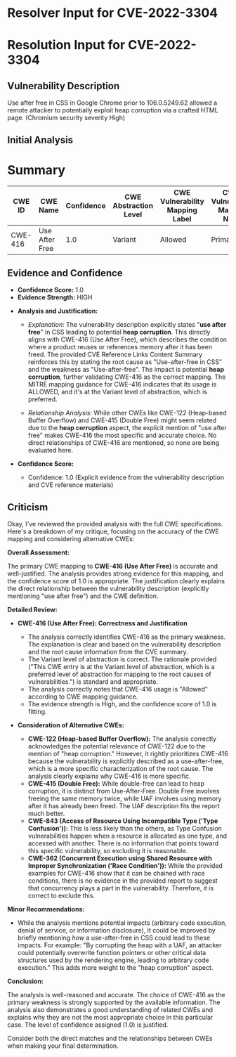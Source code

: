 # Resolver Input for CVE-2022-3304

# Resolution Input for CVE-2022-3304

## Vulnerability Description
Use after free in CSS in Google Chrome prior to 106.0.5249.62 allowed a remote attacker to potentially exploit heap corruption via a crafted HTML page. (Chromium security severity High)

## Initial Analysis
# Summary
| CWE ID | CWE Name | Confidence | CWE Abstraction Level | CWE Vulnerability Mapping Label | CWE-Vulnerability Mapping Notes |
|---|---|---|---|---|---|
| CWE-416 | Use After Free | 1.0 | Variant | Allowed | Primary CWE |

## Evidence and Confidence

*   **Confidence Score:** 1.0
*   **Evidence Strength:** HIGH

- **Analysis and Justification:**  
  - *Explanation:* The vulnerability description explicitly states "**use after free**" in CSS leading to potential **heap corruption**. This directly aligns with CWE-416 (Use After Free), which describes the condition where a product reuses or references memory after it has been freed. The provided CVE Reference Links Content Summary reinforces this by stating the root cause as "Use-after-free in CSS" and the weakness as "Use-after-free". The impact is potential **heap corruption**, further validating CWE-416 as the correct mapping. The MITRE mapping guidance for CWE-416 indicates that its usage is ALLOWED, and it's at the Variant level of abstraction, which is preferred.

  - *Relationship Analysis:* While other CWEs like CWE-122 (Heap-based Buffer Overflow) and CWE-415 (Double Free) might seem related due to the **heap corruption** aspect, the explicit mention of "use after free" makes CWE-416 the most specific and accurate choice. No direct relationships of CWE-416 are mentioned, so none are being evaluated here.

- **Confidence Score:**  
  - Confidence: 1.0 (Explicit evidence from the vulnerability description and CVE reference materials)

## Criticism
Okay, I've reviewed the provided analysis with the full CWE specifications. Here's a breakdown of my critique, focusing on the accuracy of the CWE mapping and considering alternative CWEs:

**Overall Assessment:**

The primary CWE mapping to **CWE-416 (Use After Free)** is accurate and well-justified. The analysis provides strong evidence for this mapping, and the confidence score of 1.0 is appropriate. The justification clearly explains the direct relationship between the vulnerability description (explicitly mentioning "use after free") and the CWE definition.

**Detailed Review:**

*   **CWE-416 (Use After Free): Correctness and Justification**
    *   The analysis correctly identifies CWE-416 as the primary weakness. The explanation is clear and based on the vulnerability description and the root cause information from the CVE summary.
    *   The Variant level of abstraction is correct. The rationale provided ("This CWE entry is at the Variant level of abstraction, which is a preferred level of abstraction for mapping to the root causes of vulnerabilities.") is standard and appropriate.
    *   The analysis correctly notes that CWE-416 usage is "Allowed" according to CWE mapping guidance.
    *   The evidence strength is High, and the confidence score of 1.0 is fitting.

*   **Consideration of Alternative CWEs:**
    *   **CWE-122 (Heap-based Buffer Overflow):** The analysis correctly acknowledges the potential relevance of CWE-122 due to the mention of "heap corruption." However, it rightly prioritizes CWE-416 because the vulnerability is explicitly described as a use-after-free, which is a more specific characterization of the root cause. The analysis clearly explains why CWE-416 is more specific.
    *   **CWE-415 (Double Free):** While double-free can lead to heap corruption, it is distinct from Use-After-Free. Double Free involves freeing the same memory twice, while UAF involves using memory after it has already been freed. The UAF description fits the report much better.
    *   **CWE-843 (Access of Resource Using Incompatible Type ('Type Confusion')):** This is less likely than the others, as Type Confusion vulnerabilities happen when a resource is allocated as one type, and accessed with another. There is no information that points toward this specific vulnerability, so excluding it is reasonable.
    *   **CWE-362 (Concurrent Execution using Shared Resource with Improper Synchronization ('Race Condition')):** While the provided examples for CWE-416 show that it can be chained with race conditions, there is no evidence in the provided report to suggest that concurrency plays a part in the vulnerability. Therefore, it is correct to exclude this.

**Minor Recommendations:**

*   While the analysis mentions potential impacts (arbitrary code execution, denial of service, or information disclosure), it could be improved by briefly mentioning *how* a use-after-free in CSS could lead to these impacts. For example: "By corrupting the heap with a UAF, an attacker could potentially overwrite function pointers or other critical data structures used by the rendering engine, leading to arbitrary code execution." This adds more weight to the "heap corruption" aspect.

**Conclusion:**

The analysis is well-reasoned and accurate. The choice of CWE-416 as the primary weakness is strongly supported by the available information. The analysis also demonstrates a good understanding of related CWEs and explains why they are not the most appropriate choice in this particular case. The level of confidence assigned (1.0) is justified.

Consider both the direct matches and the relationships between CWEs
when making your final determination.
        